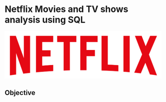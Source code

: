 # Netflix Movies and TV shows analysis using SQL

![Netflix_logo](https://github.com/Jagan-nath-das/netflix_sql_project/blob/main/logo.png)

## Objective
